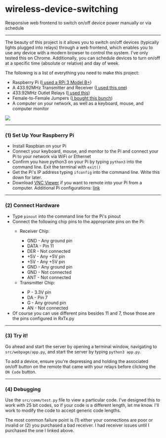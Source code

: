 # wireless-device-switching
Responsive web frontend to switch on/off device power manually or via schedule

<hr>

The beauty of this project is it allows you to switch on/off devices (typically lights plugged into relays) through a web frontend, which enables you to use any device with a modern browser to control the system. I've only tested this on Chrome. Additionally, you can schedule devices to turn on/off at a specific time (absolute or relative) and day of week.

The following is a list of everything you need to make this project:
<ul>
  <li>Raspberry Pi (<a href="https://www.amazon.com/Raspberry-Complete-Starter-Cooling-Heavy-Aluminum/dp/B07BDQZ2TB/ref=sr_1_1_sspa?crid=DUA31CO4DEL7" target="_blank">I used a RPi 3 Model B+</a>)</li>
  <li>A 433.92MHz Transmitter and Receiver (<a href="https://www.amazon.com/RioRand-Superheterodyne-transmitter-receiver-3400/dp/B00HEDRHG6" target="_blank">I used this one</a>)</li>
  <li>433.92MHz Outlet Relays (<a href="https://www.amazon.com/Etekcity-Household-Appliances-Unlimited-Connections/dp/B00DQELHBS" target="_blank">I used this</a>)</li>
  <li>Female-to-Female Jumpers (<a href="https://www.amazon.com/REXQualis-120pcs-Breadboard-Arduino-Raspberry/dp/B072L1XMJR" target="_blank">I bought this bunch</a>)</li>
  <li>A computer on your network, as well as a keyboard, mouse, and computer monitor</li>
</ul>

<a href="https://www.youtube.com/watch?v=Cvs9IzE8Qcc"><img src="https://img.youtube.com/vi/Cvs9IzE8Qcc/0.jpg"></a>

<hr>
<h3>(1) Set Up Your Raspberry Pi</h3>
<ul>
  <li>Install Raspbian on your Pi</li>
  <li>Connect your keyboard, mouse, and monitor to the Pi and connect your Pi to your network via WiFi or Ethernet</li>
  <li>Confirm you have python3 on your Pi by typing <code>python3</code> into the command line. Exit the terminal with <code>exit()</code></li>
  <li>Get the Pi's IP address typing <code>ifconfig</code> into the command line. Write this down for later.</li>
  <li>Download <a href="https://www.realvnc.com/en/connect/download/viewer/" target="_blank">VNC Viewer</a> if you want to remote into your Pi from a computer. Additional Pi configurations: <a href="https://www.raspberrypi.org/documentation/remote-access/vnc/" target="_blank">link</a></li>
</ul>

<hr>
<h3>(2) Connect Hardware</h3>
<ul>
  <li>Type <code>pinout</code> into the command line for the Pi's pinout</li>
  <li>Connect the following chip pins to the appropriate pins on the Pi:</li>
  <ul>
    <li>Receiver Chip:</li>
    <ul>
      <li>GND - Any ground pin</li>
      <li>DATA - Pin 11</li>
      <li>DER - Not connected</li>
      <li>+5V - Any +5V pin</li>
      <li>+5V - Any +5V pin</li>
      <li>GND - Any ground pin</li>
      <li>GND - Not connected</li>
      <li>ANT - Not connected</li>
    </ul>
    <li>Transmitter Chip:</li>
    <ul>
      <li>P - 3.3V pin</li>
      <li>DA - Pin 7</li>
      <li>G - Any ground pin</li>
      <li>AN - Not connected</li>
    </ul>
  </ul>
  <li>Of course you can use different pins besides 11 and 7, those those are the pins configured in RxTx.py</li>
</ul>

<hr>
<h3>(3) Try it!</h3>
<p>Go ahead and start the server by opening a terminal window, navigating to <code>src/webpage/app.py</code>, and start the server by typing <code>python3 app.py</code>.</p>

To add a device, ensure you're depressing and holding the associated on/off button on the remote that came with your relays before clicking the <code>ON Code</code> button.

<hr>
<h3>(4) Debugging</h3>
<p>Use the <code>src/comm/test.py</code> file to view a particular code. I've designed this to work with 25 bit codes, so if your code is a different length, let me know. I'll work to modify the code to accept generic code lengths.</p>

The most common failure point is (1) either your connections are poor or invalid or (2) you purchased a bad receiver. I had receiver issues until I purchased the one I linked above.
